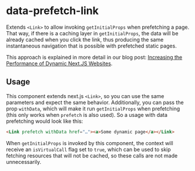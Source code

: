 # data-prefetch-link
Extends `<Link>` to allow invoking `getInitialProps` when prefetching a page. That way, if there is a caching layer in  `getInitialProps`, the data will be already cached when you click the link, thus producing the same instantaneous navigation that is possible with prefetched static pages.

This approach is explained in more detail in our blog post: [Increasing the Performance of Dynamic Next.JS Websites](https://www.scaleapi.com/blog/increasing-the-performance-of-dynamic-next-js-websites).

## Usage
This component extends next.js `<Link>`, so you can use the same parameters and expect the same behavior. Additionally, you can pass the prop `withData`, which will make it run `getInitialProps` when prefetching (this only works when `prefetch` is also used). So a usage with data prefetching would look like this:

```html
<Link prefetch withData href="…"><a>Some dynamic page</a></Link>
```

When `getInitialProps` is invoked by this component, the context will receive an `isVirtualCall` flag set to `true`, which can be used to skip fetching resources that will not be cached, so these calls are not made unnecessarily.
